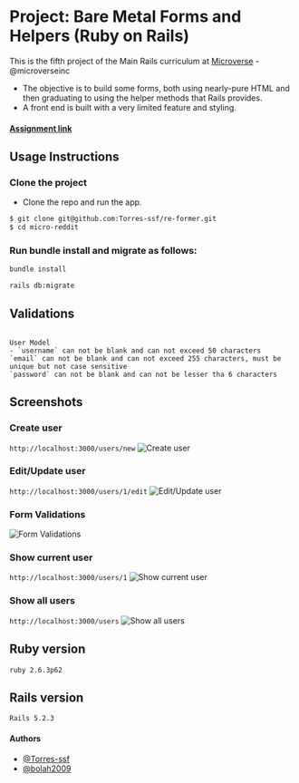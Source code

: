 # Project: Bare Metal Forms and Helpers (Ruby on Rails)

This is the fifth project of the Main Rails curriculum at [Microverse](https://www.microverse.org/) - @microverseinc

- The objective is to build some forms, both using nearly-pure HTML and then graduating to using the helper methods that Rails provides.
- A front end is built with a very limited feature and styling.

#### [Assignment link](https://www.theodinproject.com/courses/ruby-on-rails/lessons/forms)

## Usage Instructions

### Clone the project

- Clone the repo and run the app.

```bash
$ git clone git@github.com:Torres-ssf/re-former.git
$ cd micro-reddit

```

### Run bundle install and migrate as follows:

```bash
bundle install

rails db:migrate
```

## Validations

```

User Model
- `username` can not be blank and can not exceed 50 characters
`email` can not be blank and can not exceed 255 characters, must be unique but not case sensitive
`password` can not be blank and can not be lesser tha 6 characters

```

## Screenshots

### Create user

`http://localhost:3000/users/new`
![Create user](https://res.cloudinary.com/bolaah/image/upload/v1560484514/github-microverse-project/rails_form/form_create_new.png)

### Edit/Update user

`http://localhost:3000/users/1/edit`
![Edit/Update user](https://res.cloudinary.com/bolaah/image/upload/v1560484514/github-microverse-project/rails_form/form_update.png)

### Form Validations

![Form Validations](https://res.cloudinary.com/bolaah/image/upload/v1560484514/github-microverse-project/rails_form/form_valid.png)

### Show current user

`http://localhost:3000/users/1`
![Show current user](https://res.cloudinary.com/bolaah/image/upload/v1560484514/github-microverse-project/rails_form/form_display.png)

### Show all users

`http://localhost:3000/users`
![Show all users](https://res.cloudinary.com/bolaah/image/upload/v1560484514/github-microverse-project/rails_form/form_show_all.png)

## Ruby version

    ruby 2.6.3p62

## Rails version

    Rails 5.2.3

#### Authors

- [@Torres-ssf](https://github.com/Torres-ssf)
- [@bolah2009](https://github.com/bolah2009/)
